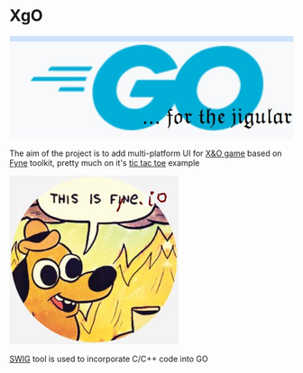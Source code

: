 # XgO

![image](img/go4jigular.jpg)

The aim of the project is to add multi-platform UI for [X&O game](https://github.com/ratamahata/xo)
based on [Fyne](http://fyne.io) toolkit, pretty much on it's [tic tac toe](https://github.com/fyne-io/examples/tree/develop/tictactoe) example

![image](img/itsfyne.jpg)


[SWIG](https://www.swig.org/Doc3.0/Go.html) tool is used to incorporate C/C++ code into GO


